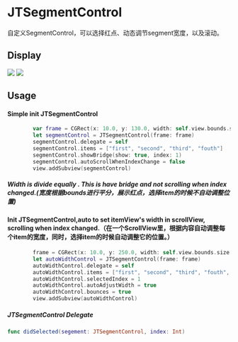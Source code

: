 # JTSegmentControl
自定义SegmentControl，可以选择红点、动态调节segment宽度，以及滚动。

## Display 
![](https://github.com/guangzhouxia/JTSegmentControl/raw/master/screenShot/display1.gif)
![](https://github.com/guangzhouxia/JTSegmentControl/raw/master/screenShot/display2.gif)

## Usage
#### Simple init JTSegmentControl
```Swift
        var frame = CGRect(x: 10.0, y: 130.0, width: self.view.bounds.size.width - 20.0, height: 44.0)
        let segmentControl = JTSegmentControl(frame: frame)
        segmentControl.delegate = self
        segmentControl.items = ["first", "second", "third", "fouth"]
        segmentControl.showBridge(show: true, index: 1)
        segmentControl.autoScrollWhenIndexChange = false
        view.addSubview(segmentControl)

```
##### Width is divide equally . This is have bridge and not scrolling when index changed.(宽度根据bounds进行平分，展示红点，选择item的时候不自动调整位置)

#### Init JTSegmentControl,auto to set itemView's width in scrollView, scrolling when index changed.（在一个ScrollView里，根据内容自动调整每个item的宽度，同时，选择item的时候自动调整它的位置。）
```Swift
        frame = CGRect(x: 10.0, y: 250.0, width: self.view.bounds.size.width - 20.0, height: 44.0)
        let autoWidthControl = JTSegmentControl(frame: frame)
        autoWidthControl.delegate = self
        autoWidthControl.items = ["first", "second", "third", "fouth", "fifth", "sixth", "seventh", "eighth"]
        autoWidthControl.selectedIndex = 1
        autoWidthControl.autoAdjustWidth = true
        autoWidthControl.bounces = true
        view.addSubview(autoWidthControl)
```
##### JTSegmentControl Delegate
```Swift
func didSelected(segement: JTSegmentControl, index: Int)
```
